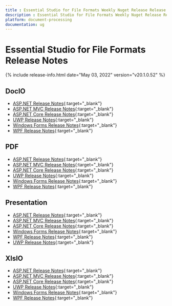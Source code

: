 ```yaml
---
title : Essential Studio for File Formats Weekly Nuget Release Release Notes  
description : Essential Studio for File Formats Weekly Nuget Release Release Notes  
platform: document-processing
documentation: ug
---
```


# Essential Studio for File Formats  Release Notes  

{% include release-info.html date="May 03, 2022" version="v20.1.0.52" %} 

## DocIO

* [ASP.NET Release Notes](/aspnet/release-notes/v20.1.0.52#docio){:target="_blank"}
* [ASP.NET MVC Release Notes](/aspnetmvc/release-notes/v20.1.0.52#docio){:target="_blank"}
* [ASP.NET Core Release Notes](/aspnet-core/release-notes/v20.1.0.52#docio){:target="_blank"}
* [UWP Release Notes](/uwp/release-notes/v20.1.0.52#docio){:target="_blank"}
* [Windows Forms Release Notes](/windowsforms/release-notes/v20.1.0.52#docio){:target="_blank"}
* [WPF Release Notes](/wpf/release-notes/v20.1.0.52#docio){:target="_blank"}


## PDF

* [ASP.NET Release Notes](/aspnet/release-notes/v20.1.0.52#pdf){:target="_blank"}
* [ASP.NET MVC Release Notes](/aspnetmvc/release-notes/v20.1.0.52#pdf){:target="_blank"}
* [ASP.NET Core Release Notes](/aspnet-core/release-notes/v20.1.0.52#pdf){:target="_blank"}
* [UWP Release Notes](/uwp/release-notes/v20.1.0.52#pdf){:target="_blank"}
* [Windows Forms Release Notes](/windowsforms/release-notes/v20.1.0.52#pdf){:target="_blank"}
* [WPF Release Notes](/wpf/release-notes/v20.1.0.52#pdf){:target="_blank"}


## Presentation

* [ASP.NET Release Notes](/aspnet/release-notes/v20.1.0.52#presentation){:target="_blank"}
* [ASP.NET MVC Release Notes](/aspnetmvc/release-notes/v20.1.0.52#presentation){:target="_blank"}
* [ASP.NET Core Release Notes](/aspnet-core/release-notes/v20.1.0.52#presentation){:target="_blank"}
* [Windows Forms Release Notes](/windowsforms/release-notes/v20.1.0.52#presentation){:target="_blank"}
* [WPF Release Notes](/wpf/release-notes/v20.1.0.52#presentation){:target="_blank"}
* [UWP Release Notes](/uwp/release-notes/v20.1.0.52#presentation){:target="_blank"}


## XlsIO

* [ASP.NET Release Notes](/aspnet/release-notes/v20.1.0.52#xlsio){:target="_blank"}
* [ASP.NET MVC Release Notes](/aspnetmvc/release-notes/v20.1.0.52#xlsio){:target="_blank"}
* [ASP.NET Core Release Notes](/aspnet-core/release-notes/v20.1.0.52#xlsio){:target="_blank"}
* [UWP Release Notes](/uwp/release-notes/v20.1.0.52#xlsio){:target="_blank"}
* [Windows Forms Release Notes](/windowsforms/release-notes/v20.1.0.52#xlsio){:target="_blank"}
* [WPF Release Notes](/wpf/release-notes/v20.1.0.52#xlsio){:target="_blank"}